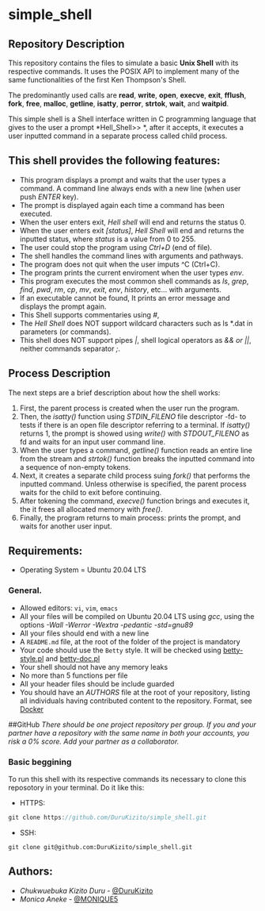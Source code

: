 # simple_shell

## Repository Description

This repository contains the files to simulate a basic **Unix Shell** with its respective commands. It uses the POSIX API to implement many of the same functionalities of the first Ken Thompson's Shell.

The predominantly used calls are **read**, **write**, **open**, **execve**, **exit**, **fflush**, **fork**, **free**, **malloc**, **getline**, **isatty**, **perror**, **strtok**, **wait**, and **waitpid**.

This simple shell is a Shell interface written in C programming language that gives to the user a prompt *Hell_Shell>> *, after it accepts, it executes a user inputted command in a separate process called child process.

## This shell provides the following features:

* This program displays a prompt and waits that the user types a command. A command line always ends with a new line (when user push *ENTER* key).
* The prompt is displayed again each time a command has been executed.
* When the user enters exit, *Hell shell* will end and returns the status 0.
* When the user enters exit *[status]*, *Hell Shell* will end and returns the inputted status, where *status* is a value from 0 to 255. 
* The user could stop the program using *Ctrl+D* (end of file).
* The shell handles the command lines with arguments and pathways.
* The program does not quit when the user imputs ^C (Ctrl+C).
* The program prints the current enviroment when the user types *env*.
* This program executes the most common shell commands as *ls*, *grep*, *find*, *pwd*, *rm*, *cp*, *mv*, *exit*, *env*, *history*, etc... with arguments.
* If an executable cannot be found, It prints an error message and displays the prompt again.
* This Shell supports commentaries using *#*, 
* The *Hell Shell* does NOT support wildcard characters such as ls \*.dat in parameters (or commands).
* This shell does NOT support pipes *|*, shell logical operators as *&& or ||*, neither commands separator *;*.

## Process Description

The next steps are a brief description about how the shell works:

1. First, the parent process is created when the user run the program.
2. Then, the *isatty()* function using *STDIN_FILENO* file descriptor -fd- to tests if there is an open file descriptor referring to a terminal. If *isatty()* returns 1, the prompt is showed using *write()* with *STDOUT_FILENO* as fd and waits for an input user command line.
3. When the user types a command, *getline()* function reads an entire line from the stream and *strtok()* function breaks the inputted command into a sequence of non-empty tokens.
4. Next, it creates a separate child process suing *fork()* that performs the inputted command. Unless otherwise is specified, the parent process waits for the child to exit before continuing.
5. After tokening the command, *execve()* function brings and executes it, the it frees all allocated memory with *free()*.
6. Finally, the program returns to main process: prints the prompt, and waits for another user input.


## Requirements:

* Operating System = Ubuntu 20.04 LTS

### General.

- Allowed editors: `vi`, `vim`, `emacs`
- All your files will be compiled on Ubuntu 20.04 LTS using *gcc*, using the options *-Wall -Werror -Wextra -pedantic -std=gnu89*
- All your files should end with a new line
- A `README.md` file, at the root of the folder of the project is mandatory
- Your code should use the `Betty` style. It will be checked using [betty-style.pl](https://github.com/holbertonschool/Betty/blob/master/betty-style.pl "betty-style.pl") and [betty-doc.pl](https://github.com/holbertonschool/Betty/blob/master/betty-doc.pl "betty-doc.pl")
- Your shell should not have any memory leaks
- No more than 5 functions per file
- All your header files should be include guarded
- You should have an *AUTHORS* file at the root of your repository, listing all individuals having contributed content to the repository. Format, see [Docker](https://github.com/moby/moby/blob/master/AUTHORS)

##GitHub
*There should be one project repository per group. If you and your partner have a repository with the same name in both your accounts, you risk a 0% score. Add your partner as a collaborator.*

### Basic beggining

To run this shell with its respective commands its necessary to clone this reposotory in your terminal. Do it like this:
- HTTPS:

```c
git clone https://github.com/DuruKizito/simple_shell.git
```

- SSH:

```
git clone git@github.com:DuruKizito/simple_shell.git
```

## Authors:

- *Chukwuebuka Kizito Duru* - [@DuruKizito](https://github.com/DuruKizito) 
- *Monica Aneke*  - [@MONIQUE5](https://github.com/MONIQUE5)

